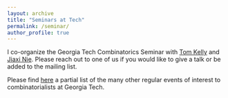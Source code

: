 ```yaml
---
layout: archive
title: "Seminars at Tech"
permalink: /seminar/
author_profile: true
---
```


I co-organize the Georgia Tech Combinatorics Seminar with [Tom Kelly](https://tomkelly.math.gatech.edu/) and [Jiaxi Nie](https://jiaxinie.github.io/). Please reach out to one of us if you would like to give a talk or be added to the mailing list.

Please find [here](https://sites.gatech.edu/combinatorics/events) a partial list of the many other regular events of interest to combinatorialists at Georgia Tech.
